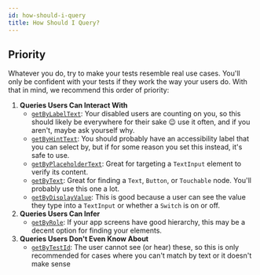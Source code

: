 ```yaml
---
id: how-should-i-query
title: How Should I Query?
---
```


## Priority

Whatever you do, try to make your tests resemble real use cases. You'll only be confident with your tests if they work the way your users do. With that in mind, we recommend this order of priority:

1. **Queries Users Can Interact With**
   - [`getByLabelText`](api-queries#bya11ylabel-byaccessibilitylabel-bylabeltext): Your disabled users are counting on you, so this should likely be everywhere for their sake 😉 use it often, and if you aren't, maybe ask yourself why.
   - [`getByHintText`](api-queries#bya11yhint-byaccessibilityhint-byhinttext): You should probably have an accessibility label that you can select by, but if for some reason you set this instead, it's safe to use.
   - [`getByPlaceholderText`](api-queries#byplaceholdertext): Great for targeting a `TextInput` element to verify its content.
   - [`getByText`](api-queries#bytext): Great for finding a `Text`, `Button`, or `Touchable` node. You'll probably use this one a lot.
   - [`getByDisplayValue`](api-queries#bydisplayvalue): This is good because a user can see the value they type into a `TextInput` or whether a `Switch` is on or off.
2. **Queries Users Can Infer**
   - [`getByRole`](api-queries#bya11yrole-byaccessibilityrole-byrole): If your app screens have good hierarchy, this may be a decent option for finding your elements.
3. **Queries Users Don't Even Know About**
   - [`getByTestId`](api-queries#bytestid): The user cannot see (or hear) these, so this is only recommended for cases where you can't match by text or it doesn't make sense

